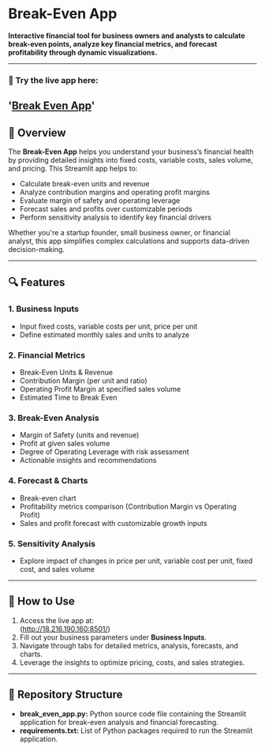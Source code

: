 # Break-Even App

**Interactive financial tool for business owners and analysts to calculate break-even points, analyze key financial metrics, and forecast profitability through dynamic visualizations.**

---

### 🔗 Try the live app here:  

   '[Break Even App](http://18.216.190.160:8501/)'
---

## 🚀 Overview

The **Break-Even App** helps you understand your business’s financial health by providing detailed insights into fixed costs, variable costs, sales volume, and pricing. This Streamlit app helps to:

- Calculate break-even units and revenue  
- Analyze contribution margins and operating profit margins  
- Evaluate margin of safety and operating leverage  
- Forecast sales and profits over customizable periods  
- Perform sensitivity analysis to identify key financial drivers  

Whether you're a startup founder, small business owner, or financial analyst, this app simplifies complex calculations and supports data-driven decision-making.

---

## 🔍 Features

### 1. Business Inputs  
- Input fixed costs, variable costs per unit, price per unit  
- Define estimated monthly sales and units to analyze  

### 2. Financial Metrics  
- Break-Even Units & Revenue  
- Contribution Margin (per unit and ratio)  
- Operating Profit Margin at specified sales volume  
- Estimated Time to Break Even  

### 3. Break-Even Analysis  
- Margin of Safety (units and revenue)  
- Profit at given sales volume  
- Degree of Operating Leverage with risk assessment  
- Actionable insights and recommendations  

### 4. Forecast & Charts  
- Break-even chart  
- Profitability metrics comparison (Contribution Margin vs Operating Profit)  
- Sales and profit forecast with customizable growth inputs  

### 5. Sensitivity Analysis  
- Explore impact of changes in price per unit, variable cost per unit, fixed cost, and sales volume

---

## 🎯 How to Use

1. Access the live app at:  
   (http://18.216.190.160:8501/)  
2. Fill out your business parameters under **Business Inputs**.  
3. Navigate through tabs for detailed metrics, analysis, forecasts, and charts.  
4. Leverage the insights to optimize pricing, costs, and sales strategies.  

---

## 🔹 Repository Structure

- **break_even_app.py:** Python source code file containing the Streamlit application for break-even analysis and financial forecasting. 
- **requirements.txt:** List of Python packages required to run the Streamlit application.  

##
